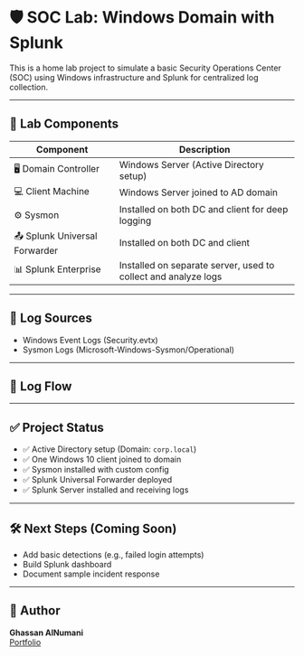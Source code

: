 # 🛡️ SOC Lab: Windows Domain with Splunk

This is a home lab project to simulate a basic Security Operations Center (SOC) using Windows infrastructure and Splunk for centralized log collection.

---

## 🧰 Lab Components

| Component           | Description                                 |
|---------------------|---------------------------------------------|
| 🖥️ Domain Controller | Windows Server (Active Directory setup)     |
| 💻 Client Machine    | Windows Server joined to AD domain              |
| ⚙️ Sysmon            | Installed on both DC and client for deep logging |
| 📤 Splunk Universal Forwarder | Installed on both DC and client |
| 📊 Splunk Enterprise | Installed on separate server, used to collect and analyze logs |

---

## 🔄 Log Sources

- Windows Event Logs (Security.evtx)
- Sysmon Logs (Microsoft-Windows-Sysmon/Operational)

---

## 🔌 Log Flow




---

## ✅ Project Status

- ✅ Active Directory setup (Domain: `corp.local`)
- ✅ One Windows 10 client joined to domain
- ✅ Sysmon installed with custom config
- ✅ Splunk Universal Forwarder deployed
- ✅ Splunk Server installed and receiving logs

---

## 🛠️ Next Steps (Coming Soon)

- Add basic detections (e.g., failed login attempts)
- Build Splunk dashboard
- Document sample incident response

---

## 🔗 Author

**Ghassan AlNumani**  
[Portfolio](https://ghassanalnomani.github.io/cybersecurity-portfolio/)
